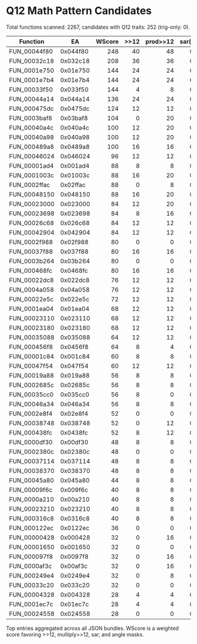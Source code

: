 # Q12 Math Pattern Candidates

Total functions scanned: 2267, candidates with Q12 traits: 252 (trig-only: 0).

| Function | EA | WScore | >>12 | prod>>12 | sar() | &0xFFF | >>6 | Pxyz | Ang | BasisD | BasisS | Spd | rsin/rcos | Src |
| --- | --- | ---: | ---: | ---: | ---: | ---: | ---: | ---: | ---: | ---: | ---: | ---: | --- | ---: |
| FUN_00044f80 | 0x044f80 | 248 | 40 | 48 | 0 | 12 | 0 | 20 | 16 | 24 | 104 | 32 |  | 3 |
| FUN_00032c18 | 0x032c18 | 208 | 36 | 36 | 0 | 0 | 28 | 4 | 8 | 0 | 0 | 0 |  | 3 |
| FUN_0001e750 | 0x01e750 | 144 | 24 | 24 | 0 | 0 | 0 | 16 | 24 | 0 | 0 | 0 |  | 3 |
| FUN_0001e7b4 | 0x01e7b4 | 144 | 24 | 24 | 0 | 0 | 0 | 16 | 24 | 0 | 0 | 0 |  | 3 |
| FUN_00033f50 | 0x033f50 | 144 | 4 | 8 | 0 | 8 | 60 | 0 | 24 | 0 | 0 | 0 |  | 3 |
| FUN_00044a14 | 0x044a14 | 136 | 24 | 24 | 0 | 0 | 0 | 12 | 12 | 92 | 24 | 28 |  | 3 |
| FUN_000475dc | 0x0475dc | 124 | 12 | 12 | 0 | 12 | 0 | 24 | 0 | 16 | 96 | 16 |  | 3 |
| FUN_0003baf8 | 0x03baf8 | 104 | 0 | 20 | 0 | 16 | 8 | 0 | 28 | 60 | 0 | 0 |  | 3 |
| FUN_00040a4c | 0x040a4c | 100 | 12 | 20 | 0 | 12 | 0 | 12 | 16 | 0 | 20 | 0 |  | 3 |
| FUN_00040a98 | 0x040a98 | 100 | 12 | 20 | 0 | 12 | 0 | 12 | 16 | 0 | 20 | 0 |  | 3 |
| FUN_000489a8 | 0x0489a8 | 100 | 16 | 16 | 0 | 4 | 0 | 8 | 0 | 20 | 32 | 4 |  | 3 |
| FUN_00046024 | 0x046024 | 96 | 12 | 12 | 0 | 4 | 0 | 12 | 40 | 24 | 48 | 8 |  | 3 |
| FUN_00001ad4 | 0x001ad4 | 88 | 8 | 8 | 0 | 20 | 0 | 0 | 0 | 0 | 0 | 0 |  | 3 |
| FUN_0001003c | 0x01003c | 88 | 16 | 20 | 0 | 0 | 0 | 0 | 0 | 0 | 0 | 0 |  | 4 |
| FUN_0002ffac | 0x02ffac | 88 | 0 | 8 | 0 | 20 | 0 | 24 | 44 | 4 | 0 | 0 |  | 3 |
| FUN_00048150 | 0x048150 | 88 | 16 | 20 | 0 | 0 | 0 | 20 | 0 | 4 | 44 | 0 |  | 3 |
| FUN_00023000 | 0x023000 | 84 | 12 | 20 | 0 | 4 | 0 | 32 | 0 | 32 | 0 | 0 |  | 3 |
| FUN_00023698 | 0x023698 | 84 | 8 | 16 | 0 | 12 | 4 | 16 | 0 | 4 | 0 | 0 |  | 3 |
| FUN_00026c68 | 0x026c68 | 84 | 12 | 12 | 0 | 4 | 0 | 0 | 0 | 32 | 0 | 0 |  | 3 |
| FUN_00042904 | 0x042904 | 84 | 12 | 12 | 0 | 8 | 0 | 4 | 8 | 0 | 0 | 0 |  | 3 |
| FUN_0002f988 | 0x02f988 | 80 | 0 | 0 | 0 | 0 | 0 | 24 | 48 | 0 | 0 | 0 |  | 3 |
| FUN_00037f88 | 0x037f88 | 80 | 16 | 16 | 0 | 0 | 0 | 0 | 8 | 0 | 0 | 0 |  | 3 |
| FUN_0003b264 | 0x03b264 | 80 | 0 | 0 | 0 | 36 | 0 | 8 | 0 | 16 | 72 | 0 |  | 3 |
| FUN_000468fc | 0x0468fc | 80 | 16 | 16 | 0 | 0 | 0 | 0 | 0 | 0 | 0 | 0 |  | 3 |
| FUN_00022dc8 | 0x022dc8 | 76 | 12 | 12 | 0 | 4 | 0 | 40 | 8 | 32 | 0 | 0 |  | 3 |
| FUN_0004a058 | 0x04a058 | 76 | 12 | 12 | 0 | 8 | 0 | 4 | 0 | 24 | 12 | 16 |  | 3 |
| FUN_00022e5c | 0x022e5c | 72 | 12 | 12 | 0 | 4 | 0 | 48 | 0 | 32 | 0 | 0 |  | 3 |
| FUN_0001ea04 | 0x01ea04 | 68 | 12 | 12 | 0 | 0 | 0 | 16 | 24 | 0 | 0 | 0 |  | 3 |
| FUN_00023110 | 0x023110 | 68 | 12 | 12 | 0 | 4 | 0 | 32 | 0 | 16 | 0 | 0 |  | 3 |
| FUN_00023180 | 0x023180 | 68 | 12 | 12 | 0 | 4 | 0 | 32 | 0 | 8 | 0 | 0 |  | 3 |
| FUN_00035088 | 0x035088 | 64 | 12 | 12 | 0 | 0 | 4 | 0 | 4 | 20 | 0 | 4 |  | 3 |
| FUN_000456f8 | 0x0456f8 | 64 | 8 | 4 | 0 | 8 | 0 | 0 | 0 | 0 | 0 | 0 |  | 3 |
| FUN_00001c84 | 0x001c84 | 60 | 8 | 8 | 0 | 0 | 0 | 68 | 4 | 0 | 0 | 0 |  | 3 |
| FUN_00047f54 | 0x047f54 | 60 | 12 | 12 | 0 | 0 | 0 | 4 | 0 | 0 | 12 | 4 |  | 3 |
| FUN_00019a88 | 0x019a88 | 56 | 8 | 8 | 0 | 8 | 0 | 4 | 12 | 0 | 0 | 0 |  | 3 |
| FUN_0002685c | 0x02685c | 56 | 8 | 8 | 0 | 8 | 0 | 12 | 0 | 0 | 0 | 0 |  | 3 |
| FUN_00035cc0 | 0x035cc0 | 56 | 8 | 0 | 0 | 12 | 8 | 32 | 4 | 48 | 0 | 12 |  | 4 |
| FUN_00046a34 | 0x046a34 | 56 | 8 | 8 | 0 | 8 | 0 | 28 | 20 | 4 | 8 | 0 |  | 3 |
| FUN_0002e8f4 | 0x02e8f4 | 52 | 0 | 0 | 0 | 0 | 0 | 12 | 8 | 8 | 0 | 4 |  | 3 |
| FUN_00038748 | 0x038748 | 52 | 0 | 12 | 0 | 8 | 0 | 0 | 12 | 56 | 0 | 0 |  | 3 |
| FUN_000438fc | 0x0438fc | 52 | 8 | 12 | 0 | 0 | 4 | 20 | 24 | 20 | 16 | 4 |  | 3 |
| FUN_0000df30 | 0x00df30 | 48 | 8 | 8 | 0 | 4 | 0 | 20 | 40 | 0 | 0 | 0 |  | 3 |
| FUN_0002380c | 0x02380c | 48 | 0 | 0 | 0 | 16 | 0 | 28 | 0 | 4 | 0 | 8 |  | 3 |
| FUN_00037114 | 0x037114 | 48 | 8 | 8 | 0 | 0 | 0 | 0 | 8 | 0 | 0 | 0 |  | 3 |
| FUN_00038370 | 0x038370 | 48 | 8 | 8 | 0 | 0 | 0 | 0 | 0 | 0 | 0 | 0 |  | 3 |
| FUN_00045a80 | 0x045a80 | 44 | 8 | 8 | 0 | 0 | 0 | 0 | 0 | 32 | 12 | 0 |  | 3 |
| FUN_00009f6c | 0x009f6c | 40 | 8 | 8 | 0 | 0 | 0 | 8 | 0 | 0 | 0 | 0 |  | 3 |
| FUN_0000a210 | 0x00a210 | 40 | 8 | 8 | 0 | 0 | 0 | 8 | 0 | 0 | 0 | 0 |  | 3 |
| FUN_00023210 | 0x023210 | 40 | 8 | 8 | 0 | 0 | 0 | 20 | 0 | 8 | 0 | 0 |  | 3 |
| FUN_000316c8 | 0x0316c8 | 40 | 8 | 8 | 0 | 0 | 0 | 0 | 0 | 0 | 0 | 0 |  | 3 |
| FUN_000122ec | 0x0122ec | 36 | 0 | 0 | 0 | 16 | 0 | 4 | 68 | 4 | 0 | 4 |  | 3 |
| FUN_00000428 | 0x000428 | 32 | 0 | 16 | 0 | 0 | 0 | 4 | 4 | 0 | 0 | 0 |  | 3 |
| FUN_00001650 | 0x001650 | 32 | 0 | 0 | 0 | 12 | 0 | 16 | 0 | 0 | 0 | 0 |  | 3 |
| FUN_000097f8 | 0x0097f8 | 32 | 0 | 16 | 0 | 0 | 0 | 4 | 4 | 0 | 0 | 0 |  | 3 |
| FUN_0000af3c | 0x00af3c | 32 | 0 | 16 | 0 | 0 | 0 | 32 | 36 | 4 | 0 | 0 |  | 3 |
| FUN_000249e4 | 0x0249e4 | 32 | 0 | 8 | 0 | 8 | 0 | 4 | 0 | 4 | 4 | 4 |  | 3 |
| FUN_00033c20 | 0x033c20 | 32 | 0 | 0 | 0 | 0 | 0 | 0 | 16 | 0 | 0 | 0 |  | 3 |
| FUN_00004328 | 0x004328 | 28 | 4 | 4 | 0 | 0 | 0 | 4 | 0 | 0 | 0 | 0 |  | 3 |
| FUN_0001ec7c | 0x01ec7c | 28 | 4 | 4 | 0 | 0 | 0 | 8 | 4 | 16 | 4 | 0 |  | 3 |
| FUN_00024558 | 0x024558 | 28 | 0 | 0 | 0 | 8 | 12 | 8 | 0 | 0 | 0 | 0 |  | 3 |

Top entries aggregated across all JSON bundles. WScore is a weighted score favoring >>12, multiply>>12, sar, and angle masks.